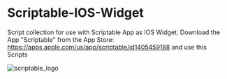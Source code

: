 # Scriptable-IOS-Widget
Script collection for use with Scriptable App as IOS Widget. 
Download the App "Scriptable" from the App Store: https://apps.apple.com/us/app/scriptable/id1405459188
and use this Scripts  

![scriptable_logo](https://user-images.githubusercontent.com/11858979/110968139-d85c6e00-835f-11eb-83b4-9fc2e55db1ce.png)
